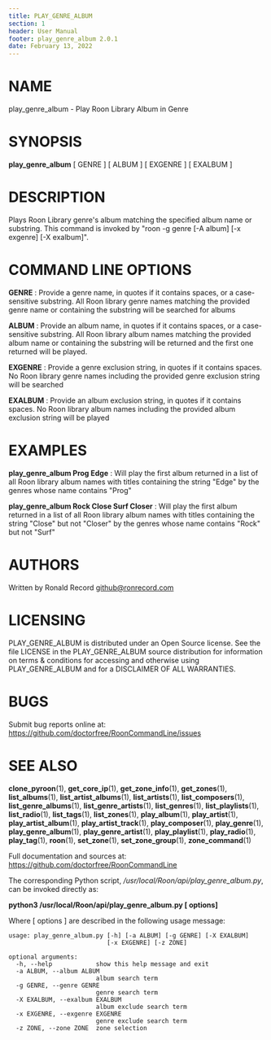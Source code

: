 ```yaml
---
title: PLAY_GENRE_ALBUM
section: 1
header: User Manual
footer: play_genre_album 2.0.1
date: February 13, 2022
---
```

# NAME
play_genre_album - Play Roon Library Album in Genre

# SYNOPSIS
**play_genre_album** [ GENRE ] [ ALBUM ] [ EXGENRE ] [ EXALBUM ]

# DESCRIPTION
Plays Roon Library genre's album matching the specified album name or substring. This command is invoked by "roon -g genre [-A album] [-x exgenre] [-X exalbum]".

# COMMAND LINE OPTIONS
**GENRE**
: Provide a genre name, in quotes if it contains spaces, or a case-sensitive substring. All Roon library genre names matching the provided genre name or containing the substring will be searched for albums

**ALBUM**
: Provide an album name, in quotes if it contains spaces, or a case-sensitive substring. All Roon library album names matching the provided album name or containing the substring will be returned and the first one returned will be played.

**EXGENRE**
: Provide a genre exclusion string, in quotes if it contains spaces. No Roon library genre names including the provided genre exclusion string will be searched

**EXALBUM**
: Provide an album exclusion string, in quotes if it contains spaces. No Roon library album names including the provided album exclusion string will be played

# EXAMPLES
**play_genre_album Prog Edge**
: Will play the first album returned in a list of all Roon library album names with titles containing the string "Edge" by the genres whose name contains "Prog"

**play_genre_album Rock Close Surf Closer**
: Will play the first album returned in a list of all Roon library album names with titles containing the string "Close" but not "Closer" by the genres whose name contains "Rock" but not "Surf"

# AUTHORS
Written by Ronald Record github@ronrecord.com

# LICENSING
PLAY_GENRE_ALBUM is distributed under an Open Source license.
See the file LICENSE in the PLAY_GENRE_ALBUM source distribution
for information on terms &amp; conditions for accessing and
otherwise using PLAY_GENRE_ALBUM and for a DISCLAIMER OF ALL WARRANTIES.

# BUGS
Submit bug reports online at: https://github.com/doctorfree/RoonCommandLine/issues

# SEE ALSO
**clone_pyroon**(1), **get_core_ip**(1), **get_zone_info**(1), **get_zones**(1), **list_albums**(1), **list_artist_albums**(1), **list_artists**(1), **list_composers**(1), **list_genre_albums**(1), **list_genre_artists**(1), **list_genres**(1), **list_playlists**(1), **list_radio**(1), **list_tags**(1), **list_zones**(1), **play_album**(1), **play_artist**(1), **play_artist_album**(1), **play_artist_track**(1), **play_composer**(1), **play_genre**(1), **play_genre_album**(1), **play_genre_artist**(1), **play_playlist**(1), **play_radio**(1), **play_tag**(1), **roon**(1), **set_zone**(1), **set_zone_group**(1), **zone_command**(1)

Full documentation and sources at: https://github.com/doctorfree/RoonCommandLine

The corresponding Python script, */usr/local/Roon/api/play_genre_album.py*,
can be invoked directly as:

**python3 /usr/local/Roon/api/play_genre_album.py [ options]**

Where [ options ] are described in the following usage message:

~~~~
usage: play_genre_album.py [-h] [-a ALBUM] [-g GENRE] [-X EXALBUM]
                           [-x EXGENRE] [-z ZONE]

optional arguments:
  -h, --help            show this help message and exit
  -a ALBUM, --album ALBUM
                        album search term
  -g GENRE, --genre GENRE
                        genre search term
  -X EXALBUM, --exalbum EXALBUM
                        album exclude search term
  -x EXGENRE, --exgenre EXGENRE
                        genre exclude search term
  -z ZONE, --zone ZONE  zone selection
~~~~
